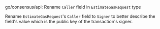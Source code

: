 go/consensus/api: Rename `Caller` field in `EstimateGasRequest` type

Rename `EstimateGasRequest`'s `Caller` field to `Signer` to better describe
the field's value which is the public key of the transaction's signer.
